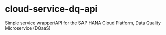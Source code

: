 # cloud-service-dq-api
Simple service wrapper/API for the SAP HANA Cloud Platform, Data Quality Microservice (DQaaS) 
